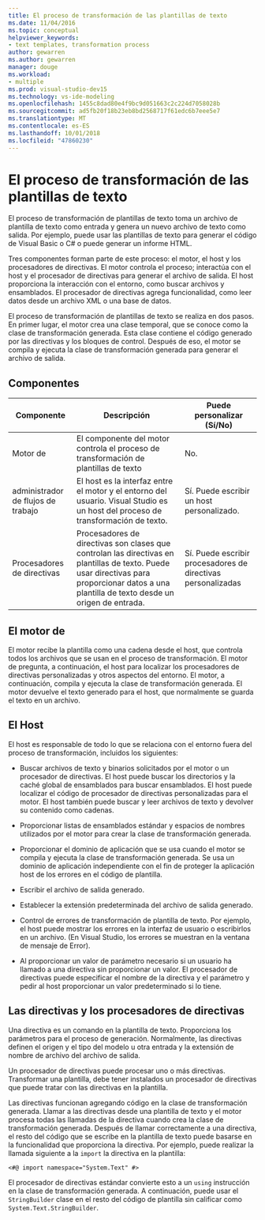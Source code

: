 ```yaml
---
title: El proceso de transformación de las plantillas de texto
ms.date: 11/04/2016
ms.topic: conceptual
helpviewer_keywords:
- text templates, transformation process
author: gewarren
ms.author: gewarren
manager: douge
ms.workload:
- multiple
ms.prod: visual-studio-dev15
ms.technology: vs-ide-modeling
ms.openlocfilehash: 1455c8dad80e4f9bc9d051663c2c224d7058028b
ms.sourcegitcommit: ad5fb20f18b23eb8bd2568717f61edc6b7eee5e7
ms.translationtype: MT
ms.contentlocale: es-ES
ms.lasthandoff: 10/01/2018
ms.locfileid: "47860230"
---
```

# <a name="the-text-template-transformation-process"></a>El proceso de transformación de las plantillas de texto
El proceso de transformación de plantillas de texto toma un archivo de plantilla de texto como entrada y genera un nuevo archivo de texto como salida. Por ejemplo, puede usar las plantillas de texto para generar el código de Visual Basic o C# o puede generar un informe HTML.

 Tres componentes forman parte de este proceso: el motor, el host y los procesadores de directivas. El motor controla el proceso; interactúa con el host y el procesador de directivas para generar el archivo de salida. El host proporciona la interacción con el entorno, como buscar archivos y ensamblados. El procesador de directivas agrega funcionalidad, como leer datos desde un archivo XML o una base de datos.

 El proceso de transformación de plantillas de texto se realiza en dos pasos. En primer lugar, el motor crea una clase temporal, que se conoce como la clase de transformación generada. Esta clase contiene el código generado por las directivas y los bloques de control. Después de eso, el motor se compila y ejecuta la clase de transformación generada para generar el archivo de salida.

## <a name="components"></a>Componentes

|Componente|Descripción|Puede personalizar (Sí/No)|
|---------------|-----------------|------------------------------|
|Motor de|El componente del motor controla el proceso de transformación de plantillas de texto|No.|
|administrador de flujos de trabajo|El host es la interfaz entre el motor y el entorno del usuario. Visual Studio es un host del proceso de transformación de texto.|Sí. Puede escribir un host personalizado.|
|Procesadores de directivas|Procesadores de directivas son clases que controlan las directivas en plantillas de texto. Puede usar directivas para proporcionar datos a una plantilla de texto desde un origen de entrada.|Sí. Puede escribir procesadores de directivas personalizadas|

## <a name="the-engine"></a>El motor de
 El motor recibe la plantilla como una cadena desde el host, que controla todos los archivos que se usan en el proceso de transformación. El motor de pregunta, a continuación, el host para localizar los procesadores de directivas personalizadas y otros aspectos del entorno. El motor, a continuación, compila y ejecuta la clase de transformación generada. El motor devuelve el texto generado para el host, que normalmente se guarda el texto en un archivo.

## <a name="the-host"></a>El Host
 El host es responsable de todo lo que se relaciona con el entorno fuera del proceso de transformación, incluidos los siguientes:

-   Buscar archivos de texto y binarios solicitados por el motor o un procesador de directivas. El host puede buscar los directorios y la caché global de ensamblados para buscar ensamblados. El host puede localizar el código de procesador de directivas personalizadas para el motor. El host también puede buscar y leer archivos de texto y devolver su contenido como cadenas.

-   Proporcionar listas de ensamblados estándar y espacios de nombres utilizados por el motor para crear la clase de transformación generada.

-   Proporcionar el dominio de aplicación que se usa cuando el motor se compila y ejecuta la clase de transformación generada. Se usa un dominio de aplicación independiente con el fin de proteger la aplicación host de los errores en el código de plantilla.

-   Escribir el archivo de salida generado.

-   Establecer la extensión predeterminada del archivo de salida generado.

-   Control de errores de transformación de plantilla de texto. Por ejemplo, el host puede mostrar los errores en la interfaz de usuario o escribirlos en un archivo. (En Visual Studio, los errores se muestran en la ventana de mensaje de Error).

-   Al proporcionar un valor de parámetro necesario si un usuario ha llamado a una directiva sin proporcionar un valor. El procesador de directivas puede especificar el nombre de la directiva y el parámetro y pedir al host proporcionar un valor predeterminado si lo tiene.

## <a name="directives-and-directive-processors"></a>Las directivas y los procesadores de directivas
 Una directiva es un comando en la plantilla de texto. Proporciona los parámetros para el proceso de generación. Normalmente, las directivas definen el origen y el tipo del modelo u otra entrada y la extensión de nombre de archivo del archivo de salida.

 Un procesador de directivas puede procesar uno o más directivas. Transformar una plantilla, debe tener instalados un procesador de directivas que puede tratar con las directivas en la plantilla.

 Las directivas funcionan agregando código en la clase de transformación generada. Llamar a las directivas desde una plantilla de texto y el motor procesa todas las llamadas de la directiva cuando crea la clase de transformación generada. Después de llamar correctamente a una directiva, el resto del código que se escribe en la plantilla de texto puede basarse en la funcionalidad que proporciona la directiva. Por ejemplo, puede realizar la llamada siguiente a la `import` la directiva en la plantilla:

 `<#@ import namespace="System.Text" #>`

 El procesador de directivas estándar convierte esto a un `using` instrucción en la clase de transformación generada. A continuación, puede usar el `StringBuilder` clase en el resto del código de plantilla sin calificar como `System.Text.StringBuilder`.